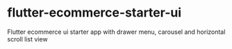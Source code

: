 # flutter-ecommerce-starter-ui
Flutter ecommerce ui starter app with drawer menu, carousel and horizontal scroll list view
